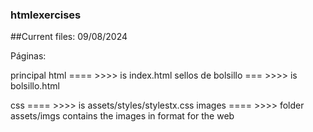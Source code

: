 ### htmlexercises

##Current files: 09/08/2024

Páginas:

principal html   ==== >>>>  is index.html
sellos de bolsillo === >>>> is bolsillo.html

css    ==== >>>>    is assets/styles/stylestx.css
images ==== >>>> folder assets/imgs contains the images in format for the web
